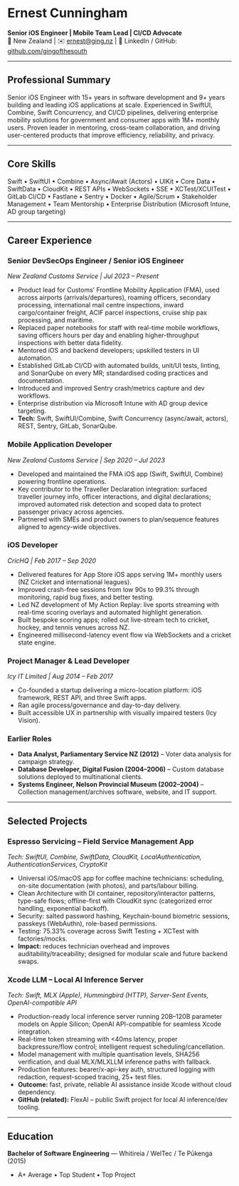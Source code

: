 # Ernest Cunningham

**Senior iOS Engineer | Mobile Team Lead | CI/CD Advocate**  
📍 New Zealand | ✉️ ernest@ging.nz | 🔗 LinkedIn / GitHub: [github.com/gingofthesouth](https://github.com/gingofthesouth)

---

## Professional Summary

Senior iOS Engineer with 15+ years in software development and 9+ years building and leading iOS applications at scale. Experienced in SwiftUI, Combine, Swift Concurrency, and CI/CD pipelines, delivering enterprise mobility solutions for government and consumer apps with 1M+ monthly users. Proven leader in mentoring, cross-team collaboration, and driving user-centered products that improve efficiency, reliability, and privacy.

---

## Core Skills

Swift • SwiftUI • Combine • Async/Await (Actors) • UIKit • Core Data • SwiftData • CloudKit • REST APIs • WebSockets • SSE • XCTest/XCUITest • GitLab CI/CD • Fastlane • Sentry • Docker • Agile/Scrum • Stakeholder Management • Team Mentorship • Enterprise Distribution (Microsoft Intune, AD group targeting)

---

## Career Experience

### Senior DevSecOps Engineer / Senior iOS Engineer  
_New Zealand Customs Service | Jul 2023 – Present_
- Product lead for Customs’ Frontline Mobility Application (FMA), used across airports (arrivals/departures), roaming officers, secondary processing, international mail centre inspections, inward cargo/container freight, ACIF parcel inspections, cruise ship pax processing, and maritime.
- Replaced paper notebooks for staff with real-time mobile workflows, saving officers hours per day and enabling higher-throughput inspections with better data fidelity.
- Mentored iOS and backend developers; upskilled testers in UI automation.
- Established GitLab CI/CD with automated builds, unit/UI tests, linting, and SonarQube on every MR; standardised coding practices and documentation.
- Introduced and improved Sentry crash/metrics capture and dev workflows.
- Enterprise distribution via Microsoft Intune with AD group device targeting.
- **Tech:** Swift, SwiftUI/Combine, Swift Concurrency (async/await, actors), REST, Sentry, GitLab, SonarQube.

### Mobile Application Developer  
_New Zealand Customs Service | Sep 2020 – Jul 2023_
- Developed and maintained the FMA iOS app (Swift, SwiftUI, Combine) powering frontline operations.
- Key contributor to the Traveller Declaration integration: surfaced traveller journey info, officer interactions, and digital declarations; improved automated risk detection and scoped data to protect passenger privacy across agencies.
- Partnered with SMEs and product owners to plan/sequence features aligned to agency-wide objectives.

### iOS Developer  
_CricHQ | Feb 2017 – Sep 2020_
- Delivered features for App Store iOS apps serving 1M+ monthly users (NZ Cricket and international leagues).
- Improved crash-free sessions from low 90s to 99.3% through monitoring, rapid bug fixes, and better testing.
- Led NZ development of My Action Replay: live sports streaming with real-time scoring overlays and automated highlight generation.
- Built bespoke scoring apps; rolled out live-stream tech to cricket, hockey, and tennis venues across NZ.
- Engineered millisecond-latency event flow via WebSockets and a cricket state engine.

### Project Manager & Lead Developer  
_Icy IT Limited | Aug 2014 – Feb 2017_
- Co-founded a startup delivering a micro-location platform: iOS framework, REST API, and three Swift apps.
- Ran agile process/governance and day-to-day delivery.
- Built accessible UX in partnership with visually impaired testers (Icy Vision).

### Earlier Roles
- **Data Analyst, Parliamentary Service NZ (2012)** – Voter data analysis for campaign strategy.  
- **Database Developer, Digital Fusion (2004–2006)** – Custom database solutions deployed to multinational clients.  
- **Systems Engineer, Nelson Provincial Museum (2002–2004)** – Collection management/archives software, website, and IT support.

---

## Selected Projects

### Espresso Servicing – Field Service Management App  
_Tech: SwiftUI, Combine, SwiftData, CloudKit, LocalAuthentication, AuthenticationServices, CryptoKit_
- Universal iOS/macOS app for coffee machine technicians: scheduling, on-site documentation (with photos), and parts/labour billing.
- Clean Architecture with DI container, repository/interactor patterns, type-safe flows; offline-first with CloudKit sync (categorized error handling, exponential backoff).
- Security: salted password hashing, Keychain-bound biometric sessions, passkeys (WebAuthn), role-based permissions.
- Testing: 75.33% coverage across Swift Testing + XCTest with factories/mocks.
- **Impact:** reduces technician overhead and improves auditability/traceability; designed for modular scale and future backend swaps.

### Xcode LLM – Local AI Inference Server  
_Tech: Swift, MLX (Apple), Hummingbird (HTTP), Server-Sent Events, OpenAI-compatible API_
- Production-ready local inference server running 20B–120B parameter models on Apple Silicon; OpenAI API-compatible for seamless Xcode integration.
- Real-time token streaming with <40ms latency, proper backpressure/flow control; intelligent request scheduling/cancellation.
- Model management with multiple quantisation levels, SHA256 verification, and dual MLX/MLXLLM inference paths with fallback.
- Production features: bearer/x-api-key auth, structured logging with redaction, request-scoped tracing, 25+ test files.
- **Outcome:** fast, private, reliable AI assistance inside Xcode without cloud dependency.  
- **GitHub (related):** FlexAI – public Swift project for local AI inference/dev tooling.

---

## Education

**Bachelor of Software Engineering** — Whitireia / WelTec / Te Pūkenga (2015)  
- A+ Average • Top Student • Top Project
